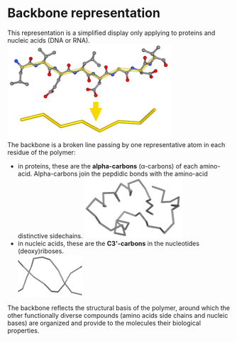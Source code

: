 # Backbone representation
This representation is a simplified display only applying to proteins and nucleic acids (DNA or RNA).  
![Backbone](static/img/squ2.png)  
The backbone is a broken line passing by one representative atom in each residue of the polymer: 
* in proteins, these are the **alpha-carbons** (α-carbons) of each amino-acid. Alpha-carbons join the pepdidic bonds with the amino-acid distinctive sidechains.
![Peptidic backbone](static/img/squ1.png)  
* in nucleic acids, these are the **C3'-carbons** in the nucleotides (deoxy)riboses.  
![Nucleic backbone](static/img/sqeun.png)   

The backbone reflects the structural basis of the polymer, around which the other functionally diverse compounds (amino acids side chains and nucleic bases) are organized and provide to the molecules their biological properties.